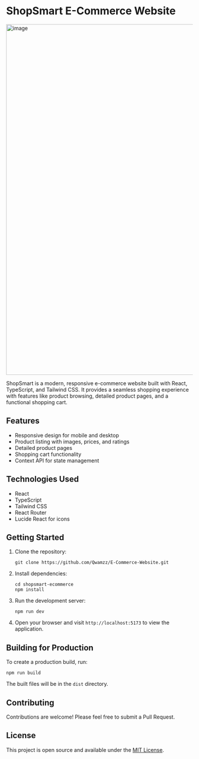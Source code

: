# ShopSmart E-Commerce Website
<img width="944" alt="image" src="https://github.com/user-attachments/assets/62fc176d-2e9f-4d61-9cc1-8835e9ca5ea5" />


ShopSmart is a modern, responsive e-commerce website built with React, TypeScript, and Tailwind CSS. It provides a seamless shopping experience with features like product browsing, detailed product pages, and a functional shopping cart.

## Features

- Responsive design for mobile and desktop
- Product listing with images, prices, and ratings
- Detailed product pages
- Shopping cart functionality
- Context API for state management

## Technologies Used

- React
- TypeScript
- Tailwind CSS
- React Router
- Lucide React for icons

## Getting Started

1. Clone the repository:
   ```
   git clone https://github.com/Qwamzz/E-Commerce-Website.git
   ```

2. Install dependencies:
   ```
   cd shopsmart-ecommerce
   npm install
   ```

3. Run the development server:
   ```
   npm run dev
   ```

4. Open your browser and visit `http://localhost:5173` to view the application.

## Building for Production

To create a production build, run:

```
npm run build
```

The built files will be in the `dist` directory.

## Contributing

Contributions are welcome! Please feel free to submit a Pull Request.

## License

This project is open source and available under the [MIT License](LICENSE).
